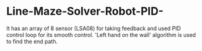 # Line-Maze-Solver-Robot-PID-
It has an array of 8 sensor (LSA08) for taking feedback and used PID control loop for its smooth control.
'Left hand on the wall' algorithm is used to find the end path.
